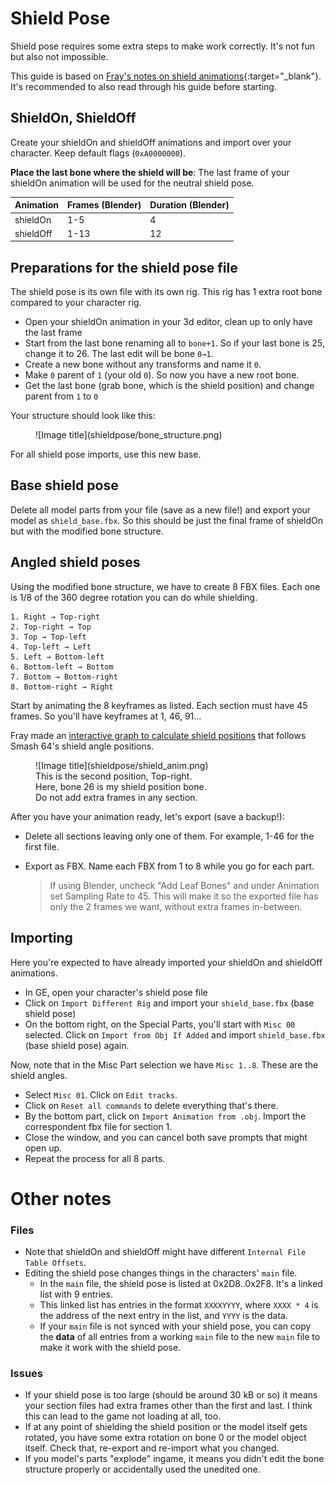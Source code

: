 # Shield Pose

Shield pose requires some extra steps to make work correctly. It's not fun but also not impossible.

This guide is based on [Fray's notes on shield animations](shieldpose/notes_on_shield_animations.txt){:target="_blank"}. It's recommended to also read through his guide before starting.

## ShieldOn, ShieldOff

Create your shieldOn and shieldOff animations and import over your character. Keep default flags (`0xA0000000`).

**Place the last bone where the shield will be**: The last frame of your shieldOn animation will be used for the neutral shield pose.

| Animation | Frames (Blender) | Duration (Blender) |
|-|-|-|
| shieldOn | 1-5 | 4 |
| shieldOff | 1-13 | 12 |

## Preparations for the shield pose file

The shield pose is its own file with its own rig. This rig has 1 extra root bone compared to your character rig.

- Open your shieldOn animation in your 3d editor, clean up to only have the last frame
- Start from the last bone renaming all to `bone+1`. So if your last bone is 25, change it to 26. The last edit will be bone `0→1`.
- Create a new bone without any transforms and name it `0`.
- Make `0` parent of `1` (your old `0`). So now you have a new root bone.
- Get the last bone (grab bone, which is the shield position) and change parent from `1` to `0`

Your structure should look like this:

<figure markdown="span">
    ![Image title](shieldpose/bone_structure.png)
    <figcaption></figcaption>
</figure>

For all shield pose imports, use this new base.

## Base shield pose

Delete all model parts from your file (save as a new file!) and export your model as `shield_base.fbx`.
So this should be just the final frame of shieldOn but with the modified bone structure.

## Angled shield poses

Using the modified bone structure, we have to create 8 FBX files. Each one is 1/8 of the 360 degree rotation you can do while shielding.

```
1. Right → Top-right
2. Top-right → Top
3. Top → Top-left
4. Top-left → Left
5. Left → Bottom-left
6. Bottom-left → Bottom
7. Bottom → Bottom-right
8. Bottom-right → Right
```

Start by animating the 8 keyframes as listed. Each section must have 45 frames. So you'll have keyframes at 1, 46, 91...

Fray made an [interactive graph to calculate shield positions](https://www.desmos.com/calculator/hgtwj1sty1) that follows Smash 64's shield angle positions.

<figure markdown="span">
    ![Image title](shieldpose/shield_anim.png)
    <figcaption>This is the second position, Top-right.<br/>Here, bone 26 is my shield position bone.<br/>Do not add extra frames in any section.</figcaption>
</figure>

After you have your animation ready, let's export (save a backup!):

- Delete all sections leaving only one of them. For example, 1-46 for the first file.
- Export as FBX. Name each FBX from 1 to 8 while you go for each part.
    
    > If using Blender, uncheck "Add Leaf Bones" and under Animation set Sampling Rate to 45. This will make it so the exported file has only the 2 frames we want, without extra frames in-between.

## Importing

Here you're expected to have already imported your shieldOn and shieldOff animations.

- In GE, open your character's shield pose file
- Click on `Import Different Rig` and import your `shield_base.fbx` (base shield pose)
- On the bottom right, on the Special Parts, you'll start with `Misc 00` selected. Click on `Import from Obj If Added` and import `shield_base.fbx` (base shield pose) again.

Now, note that in the Misc Part selection we have `Misc 1..8`. These are the shield angles.

- Select `Misc 01`. Click on `Edit tracks`.
- Click on `Reset all commands` to delete everything that's there.
- By the bottom part, click on `Import Animation from .obj`. Import the correspondent fbx file for section 1.
- Close the window, and you can cancel both save prompts that might open up.
- Repeat the process for all 8 parts.

# Other notes

### Files

- Note that shieldOn and shieldOff might have different `Internal File Table Offsets`.
- Editing the shield pose changes things in the characters' `main` file.
    - In the `main` file, the shield pose is listed at 0x2D8..0x2F8. It's a linked list with 9 entries.
    - This linked list has entries in the format `XXXXYYYY`, where `XXXX * 4` is the address of the next entry in the list, and `YYYY` is the data.
    - If your `main` file is not synced with your shield pose, you can copy the **data** of all entries from a working `main` file to the new `main` file to make it work with the shield pose.

### Issues

- If your shield pose is too large (should be around 30 kB or so) it means your section files had extra frames other than the first and last. I think this can lead to the game not loading at all, too.
- If at any point of shielding the shield position or the model itself gets rotated, you have some extra rotation on bone 0 or the model object itself. Check that, re-export and re-import what you changed.
- If you model's parts "explode" ingame, it means you didn't edit the bone structure properly or accidentally used the unedited one.
